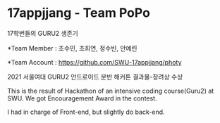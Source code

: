 # 17appjjang - Team PoPo
17학번들의 GURU2 생존기 

*Team Member : 조수민, 조희연, 정수빈, 안예린



*Team Account : https://github.com/SWU-17appjjang/photy



2021 서울여대 GURU2 안드로이드 분반 해커톤 결과물-장려상 수상



This is the result of Hackathon of an intensive coding course(Guru2) at SWU. We got Encouragement Award in the contest. 



I had in charge of Front-end, but slightly do back-end.
